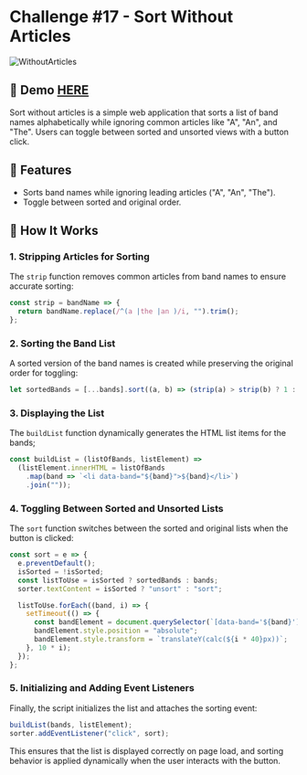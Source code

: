# Challenge #17 - Sort Without Articles
![WithoutArticles](https://github.com/user-attachments/assets/53144956-752a-4350-9e22-bb297cc4b15e)

## 📸 Demo [HERE](https://hmothershed.github.io/JavaScript30/17-Sort-Without-Articles/)
Sort without articles is a simple web application that sorts a list of band names alphabetically while ignoring common articles like "A", "An", and "The". Users can toggle between sorted and unsorted views with a button click.

## 🚀 Features
- Sorts band names while ignoring leading articles ("A", "An", "The").
- Toggle between sorted and original order.

## 🔧 How It Works
### 1. Stripping Articles for Sorting
The `strip` function removes common articles from band names to ensure accurate sorting:
```js
const strip = bandName => {
  return bandName.replace(/^(a |the |an )/i, "").trim();
};
```

### 2. Sorting the Band List
A sorted version of the band names is created while preserving the original order for toggling:
```js
let sortedBands = [...bands].sort((a, b) => (strip(a) > strip(b) ? 1 : -1));
```

### 3. Displaying the List
The `buildList` function dynamically generates the HTML list items for the bands;
```js
const buildList = (listOfBands, listElement) =>
  (listElement.innerHTML = listOfBands
    .map(band => `<li data-band="${band}">${band}</li>`)
    .join(""));
```

### 4. Toggling Between Sorted and Unsorted Lists
The `sort` function switches between the sorted and original lists when the button is clicked:
```js
const sort = e => {
  e.preventDefault();
  isSorted = !isSorted;
  const listToUse = isSorted ? sortedBands : bands;
  sorter.textContent = isSorted ? "unsort" : "sort";

  listToUse.forEach((band, i) => {
    setTimeout(() => {
      const bandElement = document.querySelector(`[data-band='${band}']`);
      bandElement.style.position = "absolute";
      bandElement.style.transform = `translateY(calc(${i * 40}px))`;
    }, 10 * i);
  });
};
```

### 5. Initializing and Adding Event Listeners
Finally, the script initializes the list and attaches the sorting event:
```js
buildList(bands, listElement);
sorter.addEventListener("click", sort);
```

This ensures that the list is displayed correctly on page load, and sorting behavior is applied dynamically when the user interacts with the button.
